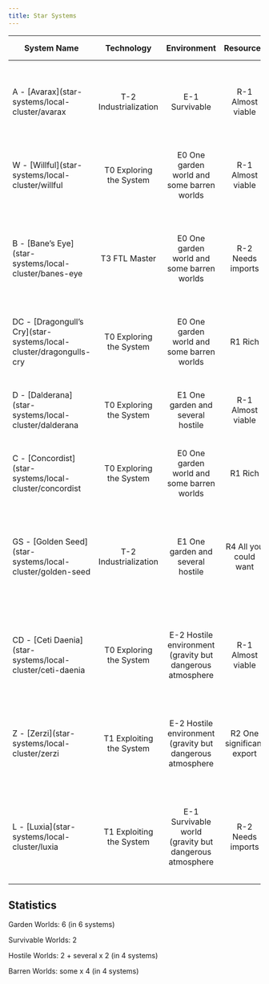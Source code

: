 ```yaml
---
title: Star Systems
---
```


| System Name                                                         |        Technology        |                        Environment                        |         Resources         | Connects to             | Aspects                                                                                                             |
|---------------------------------------------------------------------|:------------------------:|:---------------------------------------------------------:|:-------------------------:|-------------------------|:--------------------------------------------------------------------------------------------------------------------|
| A \- [Avarax](star-systems/local-cluster/avarax                     |  T-2 Industrialization   |                      E-1 Survivable                       |     R-1 Almost viable     | **W**                   | ***Recovering From A Devastating Invasion** **“We’re Blockaded For Our Own Good”***                                 |
| W \- [Willful](star-systems/local-cluster/willful                   | T0 Exploring the System  |        E0 One garden world and some barren worlds         |     R-1 Almost viable     | **A,B,D,DC**            | ***Clawed our Way off the Planet, What's next?*** ***Need More Unobtainium***                                       |
| B \- [Bane’s Eye](star-systems/local-cluster/banes-eye              |      T3 FTL Master       |        E0 One garden world and some barren worlds         |     R-2 Needs imports     | **W,DC Coreward**       | ***Ambitious, but methodical for their own survival*** ***Our god is always watching what we do \[old religion\]*** |
| DC \- [Dragongull’s Cry](star-systems/local-cluster/dragongulls-cry | T0 Exploring the System  |        E0 One garden world and some barren worlds         |          R1 Rich          | **W,B,D,C,GS, Rimward** | ***Everything Can Be Found In The Ocean “Never Trust a Human”***                                                    |
| D \- [Dalderana](star-systems/local-cluster/dalderana               | T0 Exploring the System  |             E1 One garden and several hostile             |     R-1 Almost viable     | **W,DC,C**              | ***Owe those bastards for our Space Program Obsessed with the GernetTubers***                                       |
| C \- [Concordist](star-systems/local-cluster/concordist             | T0 Exploring the System  |        E0 One garden world and some barren worlds         |          R1 Rich          | **DC,D,GS,CD**          | ***Secretive Hedonistic***                                                                                          |
| GS \- [Golden Seed](star-systems/local-cluster/golden-seed          |  T-2 Industrialization   |             E1 One garden and several hostile             |   R4 All you could want   | **DC,C,CD,Z**           | ***The Pulsar Only Cooks One Hemisphere. “They Think That Nothing Bad Can Happen To Them\!” \[Endemic Aliens\!\]*** |
| CD \- [Ceti Daenia](star-systems/local-cluster/ceti-daenia          | T0 Exploring the System  | E-2 Hostile environment (gravity but dangerous atmosphere |     R-1 Almost viable     | **C,GS,Z,L**            | ***Balkanized Dome City States On Planet, Tentative Off Planet Coalition TBD***                                     |
| Z \- [Zerzi](star-systems/local-cluster/zerzi                       | T1 Exploiting the System | E-2 Hostile environment (gravity but dangerous atmosphere | R2 One significant export | **GS,CD,L**             | ***Aggressively industrialized The only thing that matters is right now, the future will take care of itself***     |
| L \- [Luxia](star-systems/local-cluster/luxia                       | T1 Exploiting the System |  E-1 Survivable world (gravity but dangerous atmosphere   |     R-2 Needs imports     | **CD,Z**                | ***It's a prison planet, were you expecting cake? You can get blood if you find the right stone***                  |

## Statistics

Garden Worlds: 6 (in 6 systems)

Survivable Worlds: 2

Hostile Worlds: 2 + several x 2 (in 4 systems)

Barren Worlds: some x 4 (in 4 systems)








